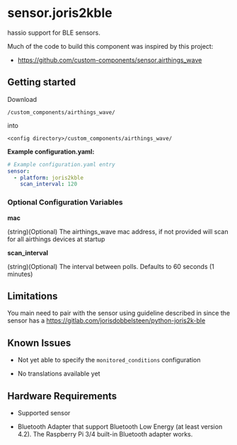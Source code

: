 # sensor.joris2kble

hassio support for BLE sensors.

Much of the code to build this component was inspired by this project:
* https://github.com/custom-components/sensor.airthings_wave

## Getting started

Download
```
/custom_components/airthings_wave/
```
into
```
<config directory>/custom_components/airthings_wave/
```
**Example configuration.yaml:**

```yaml
# Example configuration.yaml entry
sensor:
  - platform: joris2kble
    scan_interval: 120
```
### Optional Configuration Variables

**mac**

  (string)(Optional) The airthings_wave mac address, if not provided will scan for all airthings devices at startup

**scan_interval**

  (string)(Optional) The interval between polls. Defaults to 60 seconds (1 minutes)

## Limitations

You main need to pair with the sensor using guideline described in since the sensor has a 
https://gitlab.com/jorisdobbelsteen/python-joris2k-ble

## Known Issues

* Not yet able to specify the `monitored_conditions` configuration

* No translations available yet


## Hardware Requirements

* Supported sensor

* Bluetooth Adapter that support Bluetooth Low Energy (at least version 4.2). The Raspberry Pi 3/4 built-in Bluetooth adapter works.
